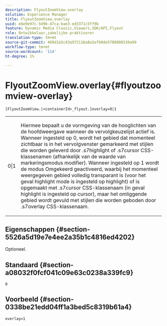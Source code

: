 ```yaml
---
description: FlyoutZoomView.overlay
solution: Experience Manager
title: FlyoutZoomView.overlay
uuid: e6e9e97c-5d9b-47ca-bae3-ed3371c5ff9b
feature: Dynamic Media Classic,Viewers,SDK/API,Flyout
role: Ontwikkelaar,zakelijke praktiserer
translation-type: tm+mt
source-git-commit: 469d1a5c43a972116a8a2efb0de5708800130a99
workflow-type: tm+mt
source-wordcount: '114'
ht-degree: 1%

---
```



# FlyoutZoomView.overlay{#flyoutzoomview-overlay}

`[FlyoutZoomView.|<containerId>_flyout.]overlay=0|1`

<table id="table_D052090D052D4273B37872C0C7E09E4B"> 
 <tbody> 
  <tr> 
   <td colname="col1"> <p><span class="codeph"> 0|1</span> </p> </td> 
   <td colname="col2"> <p> Hiermee bepaalt u de vormgeving van de hooglichten van de hoofdweergave wanneer de vervolgkeuzelijst actief is. Wanneer ingesteld op <span class="codeph"> 0</span>, wordt het gebied dat momenteel zichtbaar is in het vervolgvenster gemarkeerd met stijlen die worden geleverd door <span class="codeph"> .s7highlight</span> of <span class="codeph"> .s7cursor</span> CSS-klassenamen (afhankelijk van de waarde van <span class="codeph"> markeringsmodus</span> modifier). Wanneer ingesteld op <span class="codeph"> 1</span> wordt de modus Omgekeerd geactiveerd, waarbij het momenteel weergegeven gebied volledig transparant is (voor het geval <span class="codeph"> highlight mode</span> is ingesteld op <span class="codeph"> highlight</span>) of is opgemaakt met <span class="codeph"> .s7cursor</span> CSS-klassenaam (in geval <span class="codeph"> highlight</span> is ingesteld op <span class="codeph"> cursor</span>), maar het omliggende gebied wordt gevuld met stijlen die worden geboden door <span class="codeph"> .s7overlay</span> CSS-klassenaam. </p> </td> 
  </tr> 
 </tbody> 
</table>

## Eigenschappen {#section-5526a5d19e7e4ee2a35b1c4816ed4202}

Optioneel.

## Standaard {#section-a08032f0fcf041c09e63c0238a339fc9}

`0`

## Voorbeeld {#section-0338be21edd04ff1a3bed5c8319b61a4}

`overlay=1`
